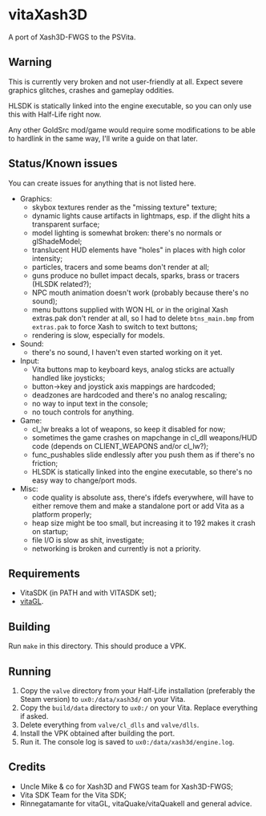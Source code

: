 # vitaXash3D
A port of Xash3D-FWGS to the PSVita.

## Warning
This is currently very broken and not user-friendly at all. Expect severe graphics glitches, crashes and gameplay oddities.

HLSDK is statically linked into the engine executable, so you can only use this with Half-Life right now.

Any other GoldSrc mod/game would require some modifications to be able to hardlink in the same way, I'll write a guide on that later.

## Status/Known issues
You can create issues for anything that is not listed here.
* Graphics:
  * skybox textures render as the "missing texture" texture;
  * dynamic lights cause artifacts in lightmaps, esp. if the dlight hits a transparent surface;
  * model lighting is somewhat broken: there's no normals or glShadeModel;
  * translucent HUD elements have "holes" in places with high color intensity;
  * particles, tracers and some beams don't render at all;
  * guns produce no bullet impact decals, sparks, brass or tracers (HLSDK related?);
  * NPC mouth animation doesn't work (probably because there's no sound);
  * menu buttons supplied with WON HL or in the original Xash extras.pak don't render at all, so I had to delete `btns_main.bmp` from `extras.pak` to force Xash to switch to text buttons;
  * rendering is slow, especially for models.
* Sound:
  * there's no sound, I haven't even started working on it yet.
* Input:
  * Vita buttons map to keyboard keys, analog sticks are actually handled like joysticks;
  * button->key and joystick axis mappings are hardcoded;
  * deadzones are hardcoded and there's no analog rescaling;
  * no way to input text in the console;
  * no touch controls for anything.
* Game:
  * cl_lw breaks a lot of weapons, so keep it disabled for now;
  * sometimes the game crashes on mapchange in cl_dll weapons/HUD code (depends on CLIENT_WEAPONS and/or cl_lw?);
  * func_pushables slide endlessly after you push them as if there's no friction;
  * HLSDK is statically linked into the engine executable, so there's no easy way to change/port mods.
* Misc:
  * code quality is absolute ass, there's ifdefs everywhere, will have to either remove them and make a standalone port or add Vita as a platform properly;
  * heap size might be too small, but increasing it to 192 makes it crash on startup;
  * file I/O is slow as shit, investigate;
  * networking is broken and currently is not a priority.

## Requirements
- VitaSDK (in PATH and with VITASDK set);
- [vitaGL](https://github.com/Rinnegatamante/vitaGL).

## Building
Run `make` in this directory. This should produce a VPK.

## Running
1. Copy the `valve` directory from your Half-Life installation (preferably the Steam version) to `ux0:/data/xash3d/` on your Vita.
2. Copy the `build/data` directory to `ux0:/` on your Vita. Replace everything if asked.
3. Delete everything from `valve/cl_dlls` and `valve/dlls`.
4. Install the VPK obtained after building the port.
5. Run it. The console log is saved to `ux0:/data/xash3d/engine.log`.

## Credits
- Uncle Mike & co for Xash3D and FWGS team for Xash3D-FWGS;
- Vita SDK Team for the Vita SDK;
- Rinnegatamante for vitaGL, vitaQuake/vitaQuakeII and general advice.
